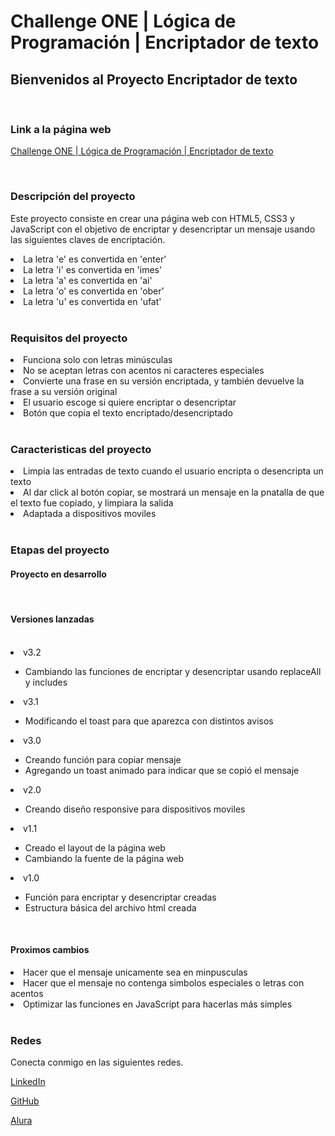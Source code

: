 # Challenge ONE | Lógica de Programación | Encriptador de texto

## Bienvenidos al Proyecto Encriptador de texto

<br>

### Link a la página web

<a href="https://efrainvilleda.github.io/challenge-encriptador/">Challenge ONE | Lógica de Programación | Encriptador de texto</a>

<br>

### Descripción del proyecto

Este proyecto consiste en crear una página web con HTML5, CSS3 y JavaScript con el objetivo de encriptar y desencriptar un mensaje usando las siguientes claves de encriptación.

<li>La letra 'e' es convertida en 'enter'</li>
<li>La letra 'i' es convertida en 'imes'</li>
<li>La letra 'a' es convertida en 'ai'</li>
<li>La letra 'o' es convertida en 'ober'</li>
<li>La letra 'u' es convertida en 'ufat'</li>

<br>

### Requisitos del proyecto

<li>Funciona solo con letras minúsculas</li>
<li>No se aceptan letras con acentos ni caracteres especiales</li>
<li>Convierte una frase en su versión encriptada, y también devuelve la frase a su versión original</li>
<li>El usuario escoge si quiere encriptar o desencriptar</li>
<li>Botón que copia el texto encriptado/desencriptado</li>

<br>

### Caracteristicas del proyecto

<li>Limpia las entradas de texto cuando el usuario encripta o desencripta un texto</li>
<li>Al dar click al botón copiar, se mostrará un mensaje en la pnatalla de que el texto fue copiado, y limpiara la salida</li>
<li>Adaptada a dispositivos moviles</li>

<br>

### Etapas del proyecto

#### Proyecto en desarrollo

<br>

#### Versiones lanzadas

<br>

<li>v3.2</li>
<ul>
    <li>Cambiando las funciones de encriptar y desencriptar usando replaceAll y includes</li> 
</ul>
<li>v3.1</li>
<ul>
    <li>Modificando el toast para que aparezca con distintos avisos</li> 
</ul>
<li>v3.0</li>
<ul>
    <li>Creando función para copiar mensaje</li>
    <li>Agregando un toast animado para indicar que se copió el mensaje</li> 
</ul>
<li>v2.0</li>
<ul>
    <li>Creando diseño responsive para dispositivos moviles</li> 
</ul>
<li>v1.1</li>
<ul>
    <li>Creado el layout de la página web</li> 
    <li>Cambiando la fuente de la página web</li>
</ul>
<li>v1.0</li>
<ul>
    <li>Función para encriptar y desencriptar creadas</li> 
    <li>Estructura básica del archivo html creada</li>
</ul>

<br>

#### Proximos cambios

<li>Hacer que el mensaje unicamente sea en minpusculas</li>
<li>Hacer que el mensaje no contenga simbolos especiales o letras con acentos</li>
<li>Optimizar las funciones en JavaScript para hacerlas más simples</li>

<br>

### Redes

Conecta conmigo en las siguientes redes.
<p><a class="enlace" href="https://www.linkedin.com/in/efrain-villeda-ibarra/">LinkedIn</a></p>
<p><a class="enlace" href="https://github.com/efrainvilleda">GitHub</a></p>
<p><a class="enlace" href="https://app.aluracursos.com/user/efrain-villeda29">Alura</a></p>
